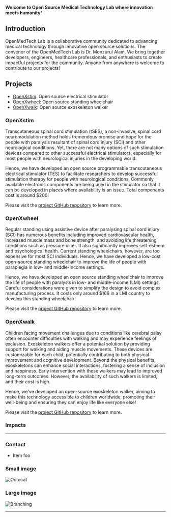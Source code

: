 **Welcome to Open Source Medical Technology Lab where innovation meets humanity!**

## Introduction

OpenMedTech Lab is a collaborative community dedicated to advancing medical technology through innovative open source solutions. The convenor of the OpenMedTech Lab is Dr. Monzurul Alam. We bring together developers, engineers, healthcare professionals, and enthusiasts to create impactful projects for the community. Anyone from anywhere is welcome to contribute to our projects!

## Projects

- [OpenXstim](#OpenXstim): Open source electrical stimulator
- [OpenXwheel](#OpenXwheel): Open source standing wheelchair
- [OpenXwalk](#OpenXwalk): Open source exoskeleton walker

### OpenXstim

Transcutaneous spinal cord stimulation (tSES), a non-invasive, spinal cord neuromodulation method holds tremendous promise and hope for the people with paralysis resultant of spinal cord injury (SCI) and other neurological conditions. Yet, there are not many options of such stimulation devices compared to other successful electrical stimulators, especially for most people with neurological injuries in the developing world. 

Hence, we have developed an open source programmable transcutaneous electrical stimulator (TES) to facilitate researchers to develop successful stimulation therapy for people with neurological conditions. Commonly available electronic components are being used in the stimulator so that it can be developed in places where availability is an issue. Total components cost is around $200! 

Please visit the [project GitHub repository](https://github.com/OpenMedTech-Lab/OpenXstim) to learn more.

### OpenXwheel

Regular standing using assistive device after paralysing spinal cord injury (SCI) has numerous benefits including improved cardiovascular health, increased muscle mass and bone strength, and avoiding life threatening conditions such as pressure ulcer. It also significantly improves self-esteem and psychological health. Current standing wheelchairs, however, are too expensive for most SCI individuals. Hence, we have developed a low-cost open-source standing wheelchair to improve the life of people with paraplegia in low- and middle-income settings.

Hence, we have developed an open source standing wheelchair to improve the life of people with paralysis in low- and middle-income (LMI) settings. Careful considerations were given to simplify the design to avoid complex manufacturing process. It costs only around $166 in a LMI country to develop this standing wheelchair! 

Please visit the [project GitHub repository](https://github.com/OpenMedTech-Lab/OpenXwheel) to learn more.

### OpenXwalk

Children facing movement challenges due to conditions like cerebral palsy often encounter difficulties with walking and may experience feelings of exclusion. Exoskeleton walkers offer a potential solution by providing support for walking and aiding muscle movements. These devices are customizable for each child, potentially contributing to both physical improvement and cognitive development. Beyond the physical benefits, exoskeletons can enhance social interactions, fostering a sense of inclusion and happiness. Early intervention with these walkers may lead to improved long-term outcomes. However, the availability of such walkers is limited, and their cost is high.

Hence, we've developed an open-source exoskeleton walker, aiming to make this technology accessible to children worldwide, promoting their well-being and ensuring they can enjoy life like everyone else! 

Please visit the [project GitHub repository](https://github.com/OpenMedTech-Lab/OpenXwalk) to learn more.
            
### Impacts

* * *

### Contact

*   Item foo

### Small image

![Octocat](https://github.githubassets.com/images/icons/emoji/octocat.png)

### Large image

![Branching](https://guides.github.com/activities/hello-world/branching.png)



---


